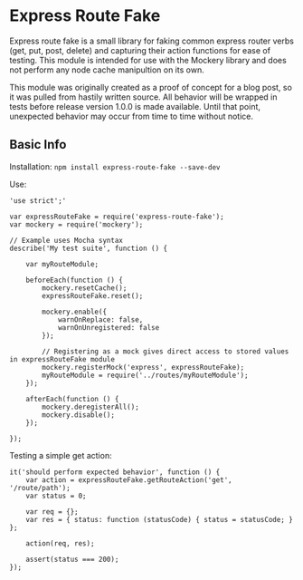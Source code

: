 Express Route Fake
==================

Express route fake is a small library for faking common express router verbs (get, put, post, delete) and capturing their
action functions for ease of testing. This module is intended for use with the Mockery library and does not perform
any node cache manipultion on its own.

This module was originally created as a proof of concept for a blog post, so it was pulled from hastily written source.
All behavior will be wrapped in tests before release version 1.0.0 is made available. Until that point, unexpected behavior
may occur from time to time without notice.

## Basic Info

Installation: `npm install express-route-fake --save-dev`

Use:

    'use strict';'
    
    var expressRouteFake = require('express-route-fake');
    var mockery = require('mockery');
    
    // Example uses Mocha syntax
    describe('My test suite', function () {
        
        var myRouteModule;
        
        beforeEach(function () {
            mockery.resetCache();
            expressRouteFake.reset();
            
            mockery.enable({
                warnOnReplace: false,
                warnOnUnregistered: false
            });
            
            // Registering as a mock gives direct access to stored values in expressRouteFake module
            mockery.registerMock('express', expressRouteFake);
            myRouteModule = require('../routes/myRouteModule');
        });
        
        afterEach(function () {
            mockery.deregisterAll();
            mockery.disable();
        });
        
    });

Testing a simple get action:

    it('should perform expected behavior', function () {
        var action = expressRouteFake.getRouteAction('get', '/route/path');
        var status = 0;
        
        var req = {};
        var res = { status: function (statusCode) { status = statusCode; } };
         
        action(req, res);
        
        assert(status === 200);
    });